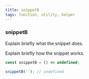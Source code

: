 ```yaml
---
title: snippetB
tags: function, utility, helper
---
```


### snippetB

Explain briefly what the snippet does.

Explain briefly how the snippet works.

```js
const snippetB = () => undefined;
```

```js
snippetB(''); // undefined
```
